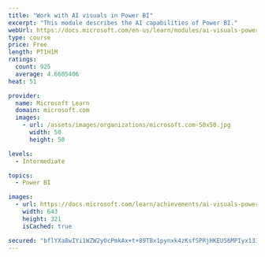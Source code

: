 ```yaml
---
title: "Work with AI visuals in Power BI"
excerpt: "This module describes the AI capabilities of Power BI."
webUrl: https://docs.microsoft.com/en-us/learn/modules/ai-visuals-power-bi/
type: course
price: Free
length: PT1H1M
ratings:
  count: 925
  average: 4.6605406
heat: 51

provider:
  name: Microsoft Learn
  domain: microsoft.com
  images:
    - url: /assets/images/organizations/microsoft.com-50x50.jpg
      width: 50
      height: 50

levels:
  - Intermediate

topics:
  - Power BI

images:
  - url: https://docs.microsoft.com/learn/achievements/ai-visuals-power-bi-social.png
    width: 643
    height: 321
    isCached: true

secured: "bflYXa8wIYi1WZW2yOcPmkAx+t+89TBx1pynxk4zKsfSPRjHKEUS6MPIyx131lHiKPYZO34N82EKNPehN1OgH7a2EQu7py2Wz/clQXICUC5CgeV56H9cA0F4D+asbqLE3tB3VBpFc4QqgGd/f02AL/q5kFJeZONYMQ4/hgguwYBlocUsEp1OlY05aPWj8W4eoMZMjtNAZuJ6tw1CWuxn4i4h9R8b5+NLWZ5pXAPCLFrtX98c/re5oTYP22Yw8Vyu1DyKYiEruudaHeog5ZPa6osUjy+HXLat2Uv0evcE3wDmWzTcUCt+QDxVbQlCmoJUTm+MjSO8vpP/lOG2PQQ2RrpN5TGC6I09OAjHhnCiueKzaVgo5/okd6w9YJwjp1hgcXseucQGzPpuDn8pDDbCMAWS0sLxaZW/KVDn1gIxESQ=;V3tBr86qlc7uD7kWowfcSA=="
---
```


